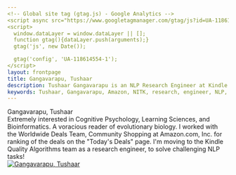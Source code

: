 ```yaml
---
<!-- Global site tag (gtag.js) - Google Analytics -->
<script async src="https://www.googletagmanager.com/gtag/js?id=UA-118614554-1"></script>
<script>
  window.dataLayer = window.dataLayer || [];
  function gtag(){dataLayer.push(arguments);}
  gtag('js', new Date());

  gtag('config', 'UA-118614554-1');
</script>
layout: frontpage
title: Gangavarapu, Tushaar
description: Tushaar Gangavarapu is an NLP Research Engineer at Kindle Content Experience and Quality Algorithms, Amazon.com, Inc. 
keywords: Tushaar, Gangavarapu, Amazon, NITK, research, engineer, NLP, ML, AI, DL
---
```


<div class="container">
    <div class="row-fluid">
        <div class="span5">
            Gangavarapu, Tushaar<br/>
            <div>
            Extremely interested in Cognitive Psychology, Learning Sciences, and Bioinformatics. A voracious reader of evolutionary biology. I worked with the Worldwide Deals Team, Community Shopping at Amazon.com, Inc. for ranking of the deals on the "Today's Deals" page. I'm moving to the Kindle Quality Algorithms team as a research engineer, to solve challenging NLP tasks!
            </div>
        </div>
        <div class="span2">
        <a href="../assets/images/tushaar.jpg">
          <img src="../assets/images/tushaar.jpg"
                  title="Tushaar Gangavarapu" alt="Gangavarapu, Tushaar"/></a>
        </div>
    </div>
</div>